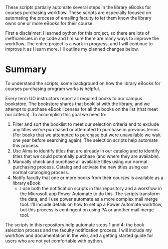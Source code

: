 These scripts partially automate several steps in the library eBooks for courses purchasing workflow. These scripts are especially focused on automating the process of emailing faculty to let them know the library owns one or more eBooks for their course.

First a disclaimer: I learned python for this project, so there are lots of inefficiencies in my code and I'm sure there are many ways to improve the workflow. The entire project is a work in progress, and I will continue to improve it as I learn more. I'll outline my planned changes below.

# Summary

To understand the scripts, some background on how the library eBooks for courses purchasing program works is helpful. 

Every term UO instructors report all required books to our campus bookstore. The bookstore shares that booklist with the library, and we attempt to purchase eBook licenses for all the books on the list (that meet our criteria). To accomplish this goal we need to: 
1. Filter and sort the booklist to meet our selection criteria and to exclude any titles we've purchased or attempted to purchase in previous terms. (For books that we attempted to purchase but were unavailable we wait one year before searching again). The selection scripts help automate this process.
2. Use Alma to identify titles that are already in our catalog and to identify titles that we could potentially purchase (and where they are available). 
3. Manually check and purchase all available titles using our normal purchasing process. Catalog and activate the new titles using our normal cataloging process.
4. Notify faculty that one or more books from their courses is available as a library eBook. 
	-  I use both the notification scripts in this repository and a workflow in the Microsoft app Power Automate to do this. The scripts transform the data, and I use power automate as a more complex mail merge tool. I'll include details on how to set up a Power Automate workflow, but this process is contingent on using PA or another mail merge tool.

 The scripts in this repository help automate steps 1 and 4: the book selection process and the faculty notification process. I will include my workflow and documentation in the wiki, and a getting started guide for users who are not yet comfortable with python.
